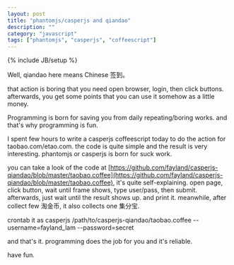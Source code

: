 ```yaml
---
layout: post
title: "phantomjs/casperjs and qiandao"
description: ""
category: "javascript"
tags: ["phantomjs", "casperjs", "coffeescript"]
---
```

{% include JB/setup %}

Well, qiandao here means Chinese 签到。

that action is boring that you need open browser, login, then click buttons. afterwards, you get some points that you can use it somehow as a little money.

Programming is born for saving you from daily repeating/boring works. and that's why programming is fun.

I spent few hours to write a casperjs coffeescript today to do the action for taobao.com/etao.com. the code is quite simple and the result is very interesting. phantomjs or casperjs is born for suck work.

you can take a look of the code at [https://github.com/fayland/casperjs-qiandao/blob/master/taobao.coffee](https://github.com/fayland/casperjs-qiandao/blob/master/taobao.coffee), it's quite self-explaining. open page, click button, wait until frame shows, type user/pass, then submit. afterwards, just wait until the result shows up. and print it. meanwhile, after collect few 淘金币, it also collects one 集分宝.

crontab it as casperjs /path/to/casperjs-qiandao/taobao.coffee --username=fayland_lam --password=secret

and that's it. programming does the job for you and it's reliable.

have fun.